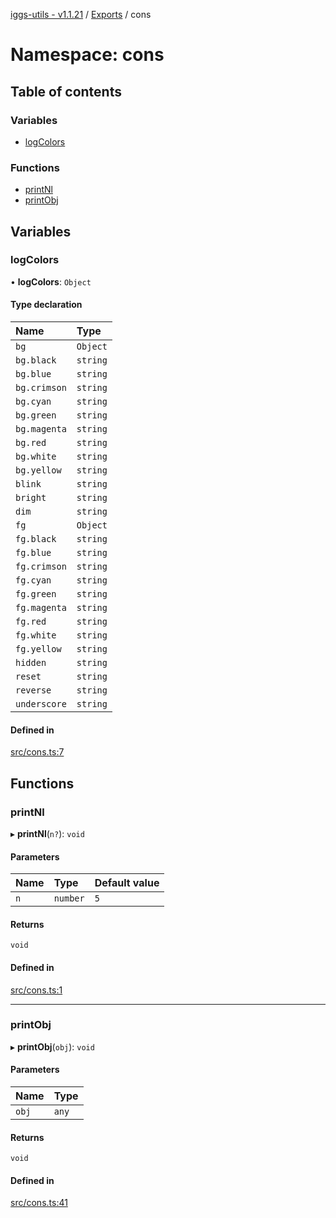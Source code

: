 [iggs-utils - v1.1.21](../README.md) / [Exports](../modules.md) / cons

# Namespace: cons

## Table of contents

### Variables

- [logColors](cons.md#logcolors)

### Functions

- [printNl](cons.md#printnl)
- [printObj](cons.md#printobj)

## Variables

### logColors

• **logColors**: `Object`

#### Type declaration

| Name | Type |
| :------ | :------ |
| `bg` | `Object` |
| `bg.black` | `string` |
| `bg.blue` | `string` |
| `bg.crimson` | `string` |
| `bg.cyan` | `string` |
| `bg.green` | `string` |
| `bg.magenta` | `string` |
| `bg.red` | `string` |
| `bg.white` | `string` |
| `bg.yellow` | `string` |
| `blink` | `string` |
| `bright` | `string` |
| `dim` | `string` |
| `fg` | `Object` |
| `fg.black` | `string` |
| `fg.blue` | `string` |
| `fg.crimson` | `string` |
| `fg.cyan` | `string` |
| `fg.green` | `string` |
| `fg.magenta` | `string` |
| `fg.red` | `string` |
| `fg.white` | `string` |
| `fg.yellow` | `string` |
| `hidden` | `string` |
| `reset` | `string` |
| `reverse` | `string` |
| `underscore` | `string` |

#### Defined in

[src/cons.ts:7](https://github.com/alexrr2iggs/bundutils/blob/cefd848/src/cons.ts#L7)

## Functions

### printNl

▸ **printNl**(`n?`): `void`

#### Parameters

| Name | Type | Default value |
| :------ | :------ | :------ |
| `n` | `number` | `5` |

#### Returns

`void`

#### Defined in

[src/cons.ts:1](https://github.com/alexrr2iggs/bundutils/blob/cefd848/src/cons.ts#L1)

___

### printObj

▸ **printObj**(`obj`): `void`

#### Parameters

| Name | Type |
| :------ | :------ |
| `obj` | `any` |

#### Returns

`void`

#### Defined in

[src/cons.ts:41](https://github.com/alexrr2iggs/bundutils/blob/cefd848/src/cons.ts#L41)
